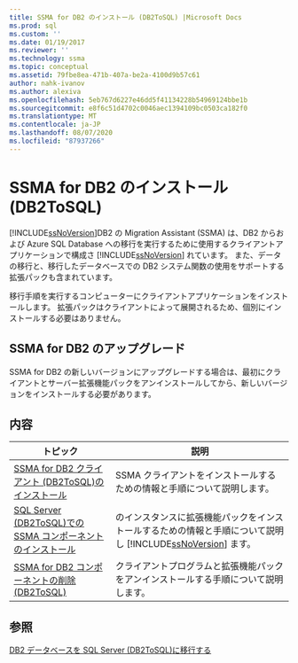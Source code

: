 ```yaml
---
title: SSMA for DB2 のインストール (DB2ToSQL) |Microsoft Docs
ms.prod: sql
ms.custom: ''
ms.date: 01/19/2017
ms.reviewer: ''
ms.technology: ssma
ms.topic: conceptual
ms.assetid: 79fbe8ea-471b-407a-be2a-4100d9b57c61
author: nahk-ivanov
ms.author: alexiva
ms.openlocfilehash: 5eb767d6227e46dd5f41134228b54969124bbe1b
ms.sourcegitcommit: e8f6c51d4702c0046aec1394109bc0503ca182f0
ms.translationtype: MT
ms.contentlocale: ja-JP
ms.lasthandoff: 08/07/2020
ms.locfileid: "87937266"
---
```

# <a name="installing-ssma-for-db2-db2tosql"></a>SSMA for DB2 のインストール (DB2ToSQL)
[!INCLUDE[ssNoVersion](../../includes/ssnoversion-md.md)]DB2 の Migration Assistant (SSMA) は、DB2 からおよび Azure SQL Database への移行を実行するために使用するクライアントアプリケーションで構成さ [!INCLUDE[ssNoVersion](../../includes/ssnoversion-md.md)] れています。 また、データの移行と、移行したデータベースでの DB2 システム関数の使用をサポートする拡張パックも含まれています。  
  
移行手順を実行するコンピューターにクライアントアプリケーションをインストールします。 拡張パックはクライアントによって展開されるため、個別にインストールする必要はありません。  
  
## <a name="upgrading-ssma-for-db2"></a>SSMA for DB2 のアップグレード  
SSMA for DB2 の新しいバージョンにアップグレードする場合は、最初にクライアントとサーバー拡張機能パックをアンインストールしてから、新しいバージョンをインストールする必要があります。  
  
## <a name="contents"></a>内容  
  
|トピック|説明|  
|---------|---------------|  
|[SSMA for DB2 クライアント &#40;DB2ToSQL&#41;のインストール](../../ssma/db2/installing-ssma-for-db2-client-db2tosql.md)|SSMA クライアントをインストールするための情報と手順について説明します。|  
|[SQL Server &#40;DB2ToSQL&#41;での SSMA コンポーネントのインストール](../../ssma/db2/installing-ssma-components-on-sql-server-db2tosql.md)|のインスタンスに拡張機能パックをインストールするための情報と手順について説明し [!INCLUDE[ssNoVersion](../../includes/ssnoversion-md.md)] ます。|  
|[SSMA for DB2 コンポーネントの削除 &#40;DB2ToSQL&#41;](../../ssma/db2/removing-ssma-for-db2-components-db2tosql.md)|クライアントプログラムと拡張機能パックをアンインストールする手順について説明します。|  
  
## <a name="see-also"></a>参照  
[DB2 データベースを SQL Server &#40;DB2ToSQL&#41;に移行する](../../ssma/db2/migrating-db2-databases-to-sql-server-db2tosql.md)  
  
